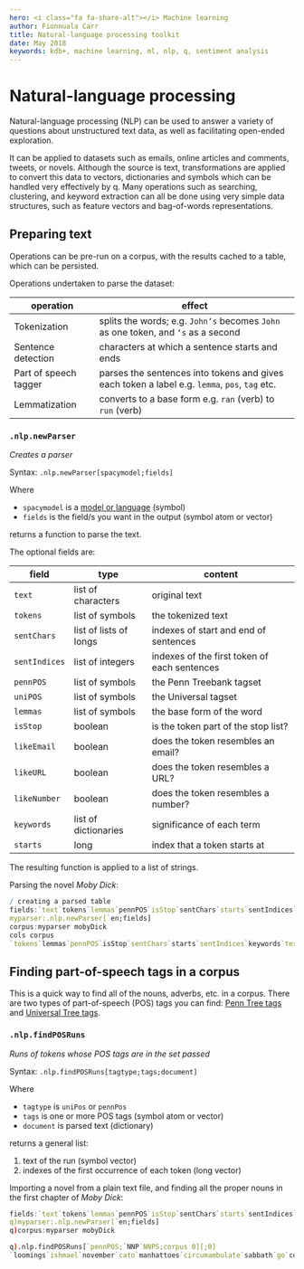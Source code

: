 ```yaml
---
hero: <i class="fa fa-share-alt"></i> Machine learning
author: Fionnuala Carr
title: Natural-language processing toolkit
date: May 2018
keywords: kdb+, machine learning, ml, nlp, q, sentiment analysis
---
```


# Natural-language processing 



Natural-language processing (NLP) can be used to answer a variety of questions about unstructured text data, as well as facilitating open-ended exploration. 

It can be applied to datasets such as emails, online articles and comments, tweets, or novels. Although the source is text, transformations are applied to convert this data to vectors, dictionaries and symbols which can be handled very effectively by q. Many operations such as searching, clustering, and keyword extraction can all be done using very simple data structures, such as feature vectors and bag-of-words representations.


## Preparing text

Operations can be pre-run on a corpus, with the results cached to a table, which can be persisted.

Operations undertaken to parse the dataset:

operation               | effect
------------------------|-------------------------------------------------
Tokenization            | splits the words; e.g. `John’s` becomes `John` as one token, and `‘s` as a second
Sentence detection      | characters at which a sentence starts and ends
Part of speech tagger   | parses the sentences into tokens and gives each token a label e.g. `lemma`, `pos`, `tag` etc.
Lemmatization           | converts to a base form e.g. `ran` (verb) to `run` (verb)


<!-- 
All function-name headers set as H4 (regardless of level of parent header)
to ensure uniform typography for these headings.
 -->
### `.nlp.newParser`

_Creates a parser_

Syntax: `.nlp.newParser[spacymodel;fields]`

Where 

-   `spacymodel` is a [model or language](https://spacy.io/usage/models) (symbol)
-   `fields` is the field/s you want in the output (symbol atom or vector)

returns a function to parse the text.
   
The optional fields are:

field         | type                   | content
--------------|------------------------|---------------------------------------
`text`        | list of characters     | original text 
`tokens`      | list of symbols        | the tokenized text 
`sentChars`   | list of lists of longs | indexes of start and end of sentences 
`sentIndices` | list of integers       | indexes of the first token of each sentences
`pennPOS`     | list of symbols        | the Penn Treebank tagset 
`uniPOS`      | list of symbols        | the Universal tagset 
`lemmas`      | list of symbols        | the base form of the word
`isStop`      | boolean                | is the token part of the stop list?
`likeEmail`   | boolean                | does the token resembles an email?
`likeURL`     | boolean                | does the token resembles a URL?
`likeNumber`  | boolean                | does the token resembles a number?
`keywords`    | list of dictionaries   | significance of each term 
`starts`      | long                   | index that a token starts at

The resulting function is applied to a list of strings. 

Parsing the novel _Moby Dick_: 

```q
/ creating a parsed table  
fields:`text`tokens`lemmas`pennPOS`isStop`sentChars`starts`sentIndices`keywords
myparser:.nlp.newParser[`en;fields] 
corpus:myparser mobyDick 
cols corpus
`tokens`lemmas`pennPOS`isStop`sentChars`starts`sentIndices`keywords`text
```


## Finding part-of-speech tags in a corpus

This is a quick way to find all of the nouns, adverbs, etc. in a corpus. There are two types of part-of-speech (POS) tags you can find: [Penn Tree tags](https://www.ling.upenn.edu/courses/Fall_2003/ling001/penn_treebank_pos.html) and [Universal Tree tags](http://universaldependencies.org/docs/en/pos/all.html).


### `.nlp.findPOSRuns`

_Runs of tokens whose POS tags are in the set passed_

Syntax: `.nlp.findPOSRuns[tagtype;tags;document]`

Where 

-   `tagtype` is `uniPos` or `pennPos`
-   `tags` is one or more POS tags (symbol atom or vector)
-   `document` is parsed text (dictionary)

returns a general list:

1. text of the run (symbol vector)
2. indexes of the first occurrence of each token (long vector)

Importing a novel from a plain text file, and finding all the proper nouns in the first chapter of _Moby Dick_:

```q
fields:`text`tokens`lemmas`pennPOS`isStop`sentChars`starts`sentIndices`keywords
q)myparser:.nlp.newParser[`en;fields] 
q)corpus:myparser mobyDick 

q).nlp.findPOSRuns[`pennPOS;`NNP`NNPS;corpus 0][;0]
`loomings`ishmael`november`cato`manhattoes`circumambulate`sabbath`go`corlears`hook`coenties
```

